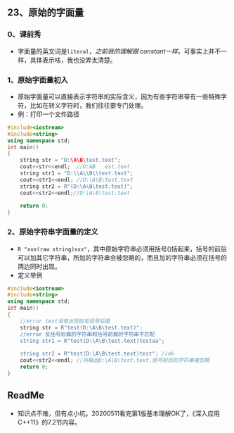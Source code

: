 ## 23、原始的字面量

### 0、课前秀

+ 字面量的英文词是`literal`，*之前我的理解跟 constant一样*，可事实上并不一样，具体表示啥，我也没弄太清楚。

### 1、原始字面量初入

+ 原始字面量可以直接表示字符串的实际含义，因为有些字符串带有一些特殊字符，比如在转义字符时，我们往往要专门处理。
+ 例：打印一个文件路径

```cpp
#include<iostream>
#include<string>
using namespace std;
int main()
{
    string str = "D:\A\B\test.text";
    cout<<str<<endl;  //D:AB   est.text
    string str1 = "D:\\A\\B\\test.text";
    cout<<str1<<endl; //D:\A\B\test.text
    string str2 = R"(D:\A\B\test.text)";
    cout<<str2<<endl;//D:\A\B\test.text
    
    return 0;
}
```

### 2、原始字符串字面量的定义

+ `R "xxx(raw string)xxx"`，其中原始字符串必须用括号()括起来，括号的前后可以加其它字符串，所加的字符串会被忽略的，而且加的字符串必须在括号的两边同时出现。
+ 定义举例

```cpp
#include<iostream>
#include<string>
using namespace std;
int main()
{
    //error test没有出现在反括号后面
    string str = R"test(D:\A\B\test.text)";
    //error 反括号后面的字符串和括号前面的字符串不匹配
    string str1 = R"test(D:\A\B\test.text)testaa";
    
    string str2 = R"test(D:\A\B\test.text)test"; //ok
    cout<<str2<<endl; //将输出D:\A\B\test.text,括号前后的字符串被忽略
    return 0;
}
```



## ReadMe

+ 知识点不难，但有点小坑。20200511看完第1版基本理解OK了，《深入应用C++11》的7.2节内容。